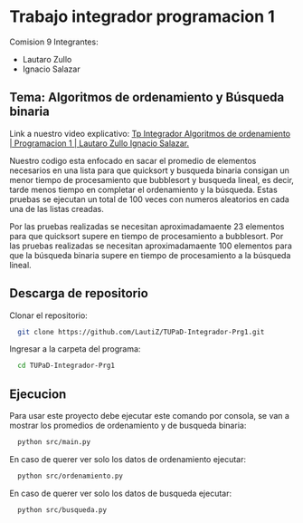 # Trabajo integrador programacion 1

Comision 9
Integrantes:

- Lautaro Zullo
- Ignacio Salazar

## Tema: Algoritmos de ordenamiento y Búsqueda binaria

Link a nuestro video explicativo: [Tp Integrador Algoritmos de ordenamiento | Programacion 1 | Lautaro Zullo Ignacio Salazar.](https://youtu.be/EavVOxXuWdI)

Nuestro codigo esta enfocado en sacar el promedio de elementos necesarios en una lista para que quicksort y busqueda binaria consigan un menor tiempo de procesamiento que bubblesort y busqueda lineal, es decir, tarde menos tiempo en completar el ordenamiento y la búsqueda. Estas pruebas se ejecutan un total de 100 veces con numeros aleatorios en cada una de las listas creadas.

Por las pruebas realizadas se necesitan aproximadamaente 23 elementos para que quicksort supere en tiempo de procesamiento a bubblesort.
Por las pruebas realizadas se necesitan aproximadamaente 100 elementos para que la búsqueda binaria supere en tiempo de procesamiento a la búsqueda lineal.

## Descarga de repositorio

Clonar el repositorio:

```bash
  git clone https://github.com/LautiZ/TUPaD-Integrador-Prg1.git
```

Ingresar a la carpeta del programa:

```bash
  cd TUPaD-Integrador-Prg1
```

## Ejecucion

Para usar este proyecto debe ejecutar este comando por consola, se van a mostrar los promedios de ordenamiento y de busqueda binaria:

```bash
  python src/main.py
```

En caso de querer ver solo los datos de ordenamiento ejecutar:

```bash
  python src/ordenamiento.py
```

En caso de querer ver solo los datos de busqueda ejecutar:

```bash
  python src/busqueda.py
```
